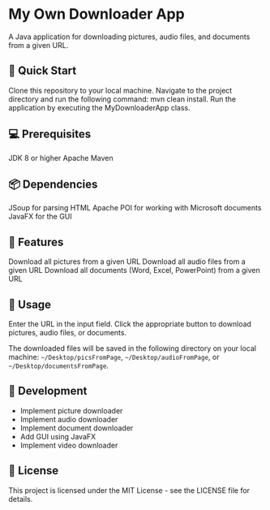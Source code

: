 # My Own Downloader App
A Java application for downloading pictures, audio files, and documents from a given URL.

## 🚀 Quick Start

Clone this repository to your local machine.
Navigate to the project directory and run the following command: mvn clean install.
Run the application by executing the MyDownloaderApp class.

## 💻 Prerequisites
JDK 8 or higher
Apache Maven

##  📦  Dependencies

JSoup for parsing HTML
Apache POI for working with Microsoft documents
JavaFX for the GUI

##  🌟 Features
Download all pictures from a given URL
Download all audio files from a given URL
Download all documents (Word, Excel, PowerPoint) from a given URL

##  🤖 Usage

Enter the URL in the input field.
Click the appropriate button to download pictures, audio files, or documents.

The downloaded files will be saved in the following directory on your local machine: `~/Desktop/picsFromPage`, `~/Desktop/audioFromPage`, or `~/Desktop/documentsFromPage`.
## 🔨  Development

- Implement picture downloader
- Implement audio downloader
- Implement document downloader
- Add GUI using JavaFX
- Implement video downloader


##  📝 License
This project is licensed under the MIT License - see the LICENSE file for details.